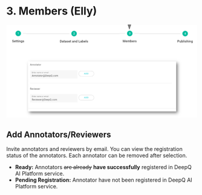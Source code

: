 # 3. Members \(Elly\)

![](../../.gitbook/assets/image%20%2855%29.png)

## Add Annotators/Reviewers

Invite annotators and reviewers by email. You can view the registration status of the annotators. Each annotator can be removed after selection.

* **Ready:** Annotators ~~are already~~ **have successfully** registered in DeepQ AI Platform service. 
* **Pending Registration:** Annotator have not been registered in DeepQ AI Platform service.



